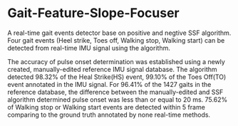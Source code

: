 # Gait-Feature-Slope-Focuser

A real-time gait events detector base on positive and negtive SSF algorithm. Four gait events (Heel strike, Toes off, Walking stop, Walking start) can be detected from real-time IMU signal using the algorithm.

The accuracy of pulse onset determination was established using a newly created, manually-edited reference IMU signal database. The algorithm detected 98.32% of the Heal Strike(HS) event, 99.10% of the Toes Off(TO) event annotated in the IMU signal. For 96.41% of the 1427 gaits in the reference database, the difference between the manually-edited and SSF algorithm determined pulse onset was less than or equal to 20 ms. 75.62% of Walking stop or Walking start events are detected within 5 frame comparing to the ground truth annotated by none real-time methods. 
